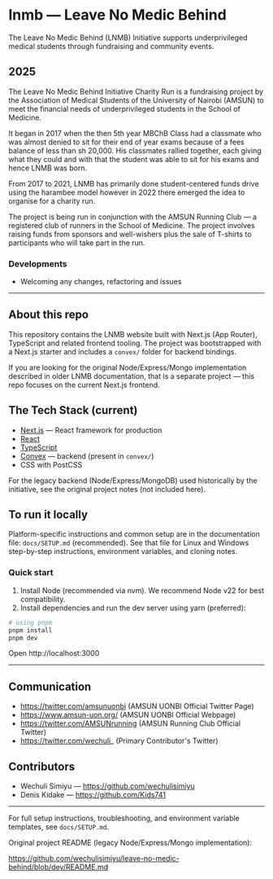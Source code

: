 # lnmb — Leave No Medic Behind

The Leave No Medic Behind (LNMB) Initiative supports underprivileged medical students through fundraising and community events.

## 2025

The Leave No Medic Behind Initiative Charity Run is a fundraising project by the Association of Medical Students of the University of Nairobi (AMSUN) to meet the financial needs of underprivileged students in the School of Medicine.

It began in 2017 when the then 5th year MBChB Class had a classmate who was almost denied to sit for their end of year exams because of a fees balance of less than sh 20,000. His classmates rallied together, each giving what they could and with that the student was able to sit for his exams and hence LNMB was born.

From 2017 to 2021, LNMB has primarily done student-centered funds drive using the harambee model however in 2022 there emerged the idea to organise for a charity run.

The project is being run in conjunction with the AMSUN Running Club — a registered club of runners in the School of Medicine. The project involves raising funds from sponsors and well-wishers plus the sale of T-shirts to participants who will take part in the run.

### Developments

- Welcoming any changes, refactoring and issues

---

## About this repo

This repository contains the LNMB website built with Next.js (App Router), TypeScript and related frontend tooling. The project was bootstrapped with a Next.js starter and includes a `convex/` folder for backend bindings.

If you are looking for the original Node/Express/Mongo implementation described in older LNMB documentation, that is a separate project — this repo focuses on the current Next.js frontend.

## The Tech Stack (current)

- [Next.js](https://nextjs.org) — React framework for production
- [React](https://reactjs.org)
- [TypeScript](https://www.typescriptlang.org)
- [Convex](https://convex.dev) — backend (present in `convex/`)
- CSS with PostCSS

For the legacy backend (Node/Express/MongoDB) used historically by the initiative, see the original project notes (not included here).


## To run it locally

Platform-specific instructions and common setup are in the documentation file: `docs/SETUP.md` (recommended). See that file for Linux and Windows step-by-step instructions, environment variables, and cloning notes.

### Quick start

1. Install Node (recommended via nvm). We recommend Node v22 for best compatibility.
2. Install dependencies and run the dev server using yarn (preferred):

```bash
# using pnpm
pnpm install
pnpm dev
```

Open http://localhost:3000

---

## Communication

- https://twitter.com/amsunuonbi (AMSUN UONBI Official Twitter Page)
- https://www.amsun-uon.org/ (AMSUN UONBI Official Webpage)
- https://twitter.com/AMSUNrunning (AMSUN Running Club Official Twitter)
- https://twitter.com/wechuli_ (Primary Contributor's Twitter)

## Contributors

- Wechuli Simiyu — https://github.com/wechulisimiyu
- Denis Kidake — https://github.com/Kids741

---

For full setup instructions, troubleshooting, and environment variable templates, see `docs/SETUP.md`.

Original project README (legacy Node/Express/Mongo implementation):

https://github.com/wechulisimiyu/leave-no-medic-behind/blob/dev/README.md
